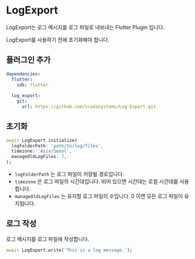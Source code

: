 # LogExport

LogExport는 로그 메시지를 로그 파일로 내보내는 Flutter Plugin 입니다.

LogExport를 사용하기 전에 초기화해야 합니다.

## 플러그인 추가

```yaml
dependencies:
  flutter:
    sdk: flutter
  
  log_export:
    git:
      url: https://github.com/scadasystems/Log-Export.git
```

## 초기화

```dart
await LogExport.initialize(
  logFolderPath: 'path/to/log/files',
  timezone: 'Asia/Seoul',
  manageOldLogFiles: 7,
);
```

- `logFolderPath` 는 로그 파일이 저장될 경로입니다.
- `timezone` 은 로그 파일의 시간대입니다. 비어 있으면 시간대는 로컬 시간대를 사용합니다.
- `manageOldLogFiles` 는 유지할 로그 파일의 수입니다. 0 이면 모든 로그 파일이 유지됩니다.

## 로그 작성

로그 메시지를 로그 파일에 작성합니다.

```dart
await LogExport.write('This is a log message.');
```
